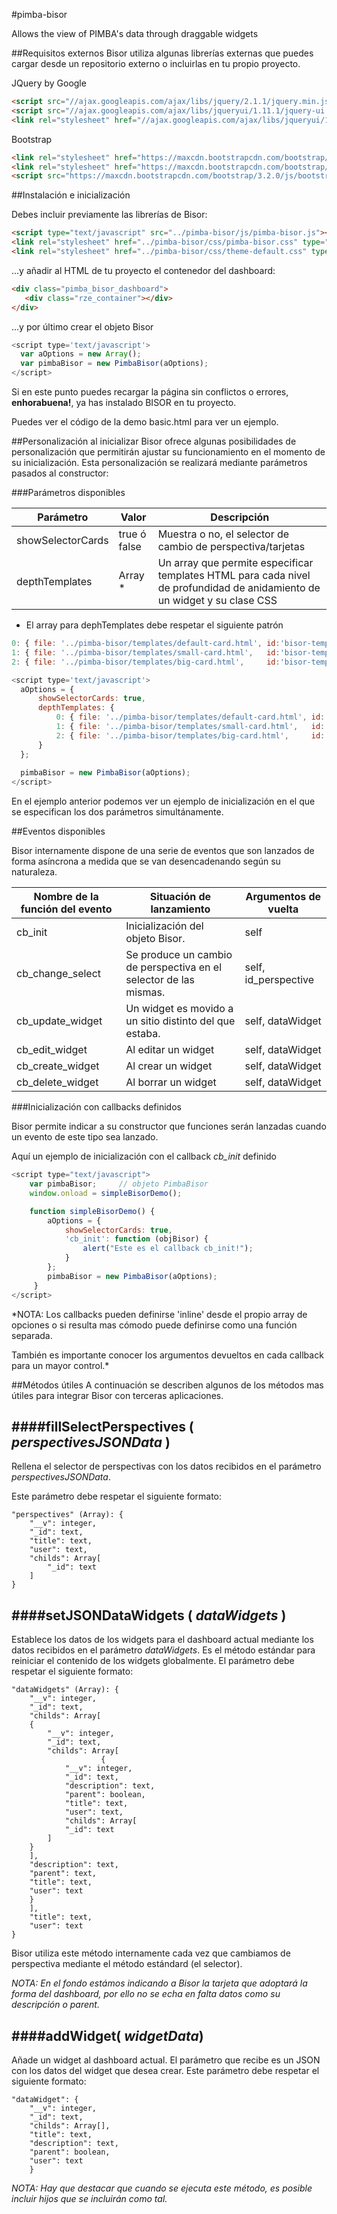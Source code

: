 #pimba-bisor

Allows the view of PIMBA's data through draggable widgets

##Requisitos externos
Bisor utiliza algunas librerías externas que puedes cargar desde un repositorio externo o incluirlas en tu propio proyecto.
	
JQuery by Google


```html
<script src="//ajax.googleapis.com/ajax/libs/jquery/2.1.1/jquery.min.js"></script>
<script src="//ajax.googleapis.com/ajax/libs/jqueryui/1.11.1/jquery-ui.min.js"></script>
<link rel="stylesheet" href="//ajax.googleapis.com/ajax/libs/jqueryui/1.11.1/themes/smoothness/jquery-ui.css" />
```

Bootstrap

```html
<link rel="stylesheet" href="https://maxcdn.bootstrapcdn.com/bootstrap/3.2.0/css/bootstrap.min.css">
<link rel="stylesheet" href="https://maxcdn.bootstrapcdn.com/bootstrap/3.2.0/css/bootstrap-theme.min.css">
<script src="https://maxcdn.bootstrapcdn.com/bootstrap/3.2.0/js/bootstrap.min.js"></script>
```

##Instalación e inicialización

Debes incluir previamente las librerías de Bisor:

```html
<script type="text/javascript" src="../pimba-bisor/js/pimba-bisor.js"></script>
<link rel="stylesheet" href="../pimba-bisor/css/pimba-bisor.css" type="text/css">
<link rel="stylesheet" href="../pimba-bisor/css/theme-default.css" type="text/css">
```

...y añadir al HTML de tu proyecto el contenedor del dashboard:


```html
<div class="pimba_bisor_dashboard">
   <div class="rze_container"></div>            
</div>
```

...y por último crear el objeto Bisor
	
```javascript
<script type='text/javascript'>
  var aOptions = new Array();
  var pimbaBisor = new PimbaBisor(aOptions);
</script>
```

Si en este punto puedes recargar la página sin conflictos o errores, **enhorabuena!**, ya has instalado BISOR en tu proyecto.

Puedes ver el código de la demo basic.html para ver un ejemplo.

##Personalización al inicializar
Bisor ofrece algunas posibilidades de personalización que permitirán ajustar
su funcionamiento en el momento de su inicialización. Esta personalización se
realizará mediante parámetros pasados al constructor:

###Parámetros disponibles

Parámetro | Valor | Descripción
--------- | ----- | -----------
showSelectorCards | true ó false | Muestra o no, el selector de cambio de perspectiva/tarjetas
depthTemplates | Array *  | Un array que permite especificar templates HTML para cada nivel de profundidad de anidamiento de un widget y su clase CSS

* El array para dephTemplates debe respetar el siguiente patrón

```javascript
0: { file: '../pimba-bisor/templates/default-card.html', id:'bisor-template-default'},
1: { file: '../pimba-bisor/templates/small-card.html',   id:'bisor-template-small'},
2: { file: '../pimba-bisor/templates/big-card.html',     id:'bisor-template-big'} |                     
```

```javascript
<script type='text/javascript'>
  aOptions = {
      showSelectorCards: true,
      depthTemplates: {
          0: { file: '../pimba-bisor/templates/default-card.html', id:'bisor-template-default'},
          1: { file: '../pimba-bisor/templates/small-card.html',   id:'bisor-template-small'},
          2: { file: '../pimba-bisor/templates/big-card.html',     id:'bisor-template-big'}
      }
  };
                
  pimbaBisor = new PimbaBisor(aOptions);
</script>
```

En el ejemplo anterior podemos ver un ejemplo de inicialización en el que se
especifican los dos parámetros simultánamente.

##Eventos disponibles

Bisor internamente dispone de una serie de eventos que son lanzados de forma asíncrona a medida que se van desencadenando
según su naturaleza.

Nombre de la función del evento | Situación de lanzamiento | Argumentos de vuelta
------------------------------- | ------------------------ | --------------------
cb_init | Inicialización del objeto Bisor. | self
cb_change_select | Se produce un cambio de perspectiva en el selector de las mismas. | self, id_perspective
cb_update_widget | Un widget es movido a un sitio distinto del que estaba. | self, dataWidget
cb_edit_widget | Al editar un widget | self, dataWidget
cb_create_widget | Al crear un widget | self, dataWidget
cb_delete_widget | Al borrar un widget | self, dataWidget

###Inicialización con callbacks definidos

Bisor permite indicar a su constructor que funciones serán lanzadas cuando un evento
de este tipo sea lanzado.

Aquí un ejemplo de inicialización con el callback *cb_init* definido

```javascript
<script type="text/javascript">
    var pimbaBisor;     // objeto PimbaBisor
    window.onload = simpleBisorDemo();

    function simpleBisorDemo() {
        aOptions = {
            showSelectorCards: true,
            'cb_init': function (objBisor) {
                alert("Este es el callback cb_init!");
            }
        };
        pimbaBisor = new PimbaBisor(aOptions);
     }
</script>
```
*NOTA: Los callbacks pueden definirse 'inline' desde el propio array de opciones o
si resulta mas cómodo puede definirse como una función separada.

También es importante conocer los argumentos devueltos en cada callback para un
mayor control.*

##Métodos útiles
A continuación se describen algunos de los métodos mas útiles para integrar Bisor con terceras aplicaciones.

####fillSelectPerspectives ( *perspectivesJSONData* )
--------------------------------------------------
Rellena el selector de perspectivas con los datos recibidos en el parámetro *perspectivesJSONData*.

Este parámetro debe respetar el siguiente formato:

	"perspectives" (Array): {
		"__v": integer,
		"_id": text,
		"title": text,
		"user": text,
		"childs": Array[
			"_id": text
		]
	}

####setJSONDataWidgets ( *dataWidgets* )
-------------------------------------
Establece los datos de los widgets para el dashboard actual mediante los
datos recibidos en el parámetro *dataWidgets*. Es el método estándar para
reiniciar el contenido de los widgets globalmente. El parámetro debe respetar
el siguiente formato:

	"dataWidgets" (Array): {
		"__v": integer,
		"_id": text,
		"childs": Array[
		{
			"__v": integer,
			"_id": text,
			"childs": Array[
	                    {
				"__v": integer,
				"_id": text,
				"description": text,
				"parent": boolean,
				"title": text,
				"user": text,
				"childs": Array[
				"_id": text
			]
		}
		],
		"description": text,
		"parent": text,
		"title": text,
		"user": text
		}
		],
		"title": text,
		"user": text
	}
    
Bisor utiliza este método internamente cada vez que cambiamos de perspectiva
mediante el método estándard (el selector).

*NOTA: En el fondo estámos indicando a Bisor la tarjeta que adoptará la forma
del dashboard, por ello no se echa en falta datos como su descripción o
parent.*

####addWidget( *widgetData*)
----------------------------

Añade un widget al dashboard actual. El parámetro que recibe es un JSON con
los datos del widget que desea crear. Este parámetro debe respetar el
siguiente formato:

	"dataWidget": {
		"__v": integer,
		"_id": text,
		"childs": Array[],
		"title": text,
		"description": text,
		"parent": boolean,
		"user": text
    	}

*NOTA: Hay que destacar que cuando se ejecuta este método, es posible incluir
hijos que se incluirán como tal.*

